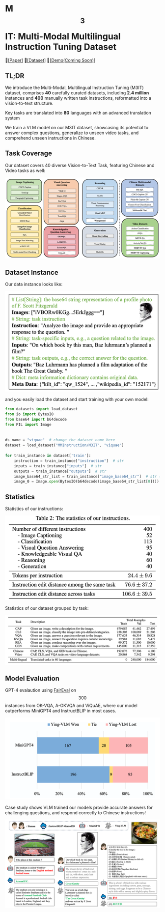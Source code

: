 # M$$^3$$IT: Multi-Modal Multilingual Instruction Tuning Dataset

📃[[Paper]](https://arxiv.org/abs/2306.04387)  💾[[Dataset]](https://huggingface.co/datasets/MMInstruction/M3IT) 🎇[[Demo(Coming Soon)]]()

## TL;DR

We introduce the Multi-Modal, Multilingual Instruction Tuning (M3IT) dataset,  comprises **40** carefully curated datasets, including **2.4 million** instances and **400** manually written task instructions, reformatted into a vision-to-text structure. 

Key tasks are translated into **80** languages with an advanced translation system

We train a VLM model on our M3IT dataset, showcasing its potential to answer complex questions, generalize to unseen video tasks, and comprehend unseen instructions in Chinese. 

## Task Coverage

Our dataset covers 40 diverse Vision-to-Text Task, featuring Chinese and Video tasks as well:

![Task Converage](/imgs/task_coverage.png)



## Dataset Instance

Our data instance looks like:

![Data Instance](/imgs/data_instance.png)

and you easily load the dataset and start training with your own model:

```python
from datasets import load_dataset
from io import BytesIO
from base64 import b64decode
from PIL import Image


ds_name = "viquae"  # change the dataset name here
dataset = load_dataset("MMInstruction/M3IT", "viquae")

for train_instance in dataset['train']:
    instruction = train_instance["instruction"]  # str
    inputs = train_instance["inputs"]  # str
    outputs = train_instance["outputs"]  # str
    image_base64_str_list = train_instance["image_base64_str"]  # str (base64)
    image_0 = Image.open(BytesIO(b64decode(image_base64_str_list[0])))
```



## Statistics

Statistics of our instructions:

![Instruction Statistics](/imgs/instruction_stat.png)



Statistics of our dataset grouped by task:

![Task Statistics](/imgs/task_stat.png)

## Model Evaluation

GPT-4 evalaution using [FairEval](https://github.com/i-Eval/FairEval) on $$300$$ instances from OK-VQA, A-OKVQA and ViQuAE, where our model outperforms MiniGPT4 and InstructBLIP in most cases.

![GPT-4 Evaluation](/imgs/gpt4_eval.png)

Case study shows VLM trained our models provide accurate answers for challenging questions, and respond correctly to Chinese instructions!

![Case Study](/imgs/case_study.png)









